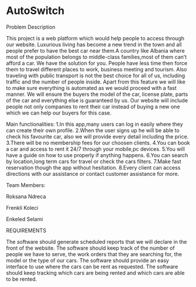 # AutoSwitch
Problem Description 

This project is a web platform which would help people to access through our website. Luxurious living has become a new trend in the town and all people prefer to have the best car near them.A country like Albania where most of the population belongs to middle-class families,most of them can’t afford a car. We have the solution for you. People have less time then force them to travel different places to work, business meeting and tourism. Also traveling with public transport is not the best choice for all of us, including traffic and the number of people inside. Apart from this feature we will like to make sure everything is automated as we would proceed with a fast manner. We will ensure the buyers the model of the car, license plate, parts of the car and everything else is guaranteed by us. Our website will include people not only companies to rent their car instead of buying a new one which we can help our buyers for this case.

Main functionalities:
1.In this app,many users can log in easily where they can create their own profile.
2.When the user signs up he will be able to check his favourite car, also we will provide every detail including the price.
3.There will be no membership fees for our choosen clients.
4.You can book a car and access to rent it 24/7 through your mobile,pc devices.
5.You will have a guide on how to use properly if anything happens.
6.You can search by location,long term cars for travel or check the cars filters.
7.Make fast reservation though the app without hesitation.
8.Every client can access directions with our assistance or contact customer assistance for more.

Team Members: 

Roksana Ndreca

Frenkli Koleci

Enkeled Selami

REQUIREMENTS

The software should generate scheduled reports that we will declare in the front of the website. 
The software should keep track of the number of people we have to serve, the work orders that they are searching for, the model or the type of our cars. 
The software should provide an easy interface to use where the cars can be rent as requested. The software should keep tracking which cars are being rented and which cars are able to be rented.
